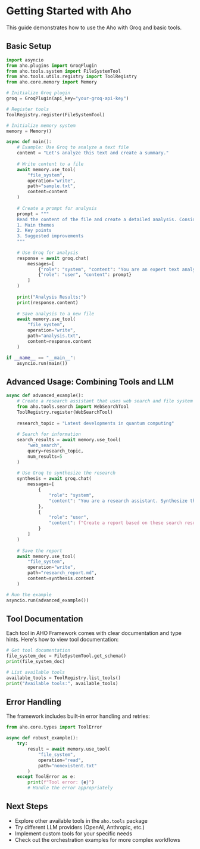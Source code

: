 # Getting Started with Aho

This guide demonstrates how to use the Aho with Groq and basic tools.

## Basic Setup

```python
import asyncio
from aho.plugins import GroqPlugin
from aho.tools.system import FileSystemTool
from aho.tools.utils.registry import ToolRegistry
from aho.core.memory import Memory

# Initialize Groq plugin
groq = GroqPlugin(api_key="your-groq-api-key")

# Register tools
ToolRegistry.register(FileSystemTool)

# Initialize memory system
memory = Memory()

async def main():
    # Example: Use Groq to analyze a text file
    content = "Let's analyze this text and create a summary."
    
    # Write content to a file
    await memory.use_tool(
        "file_system",
        operation="write",
        path="sample.txt",
        content=content
    )
    
    # Create a prompt for analysis
    prompt = """
    Read the content of the file and create a detailed analysis. Consider:
    1. Main themes
    2. Key points
    3. Suggested improvements
    """
    
    # Use Groq for analysis
    response = await groq.chat(
        messages=[
            {"role": "system", "content": "You are an expert text analyzer."},
            {"role": "user", "content": prompt}
        ]
    )
    
    print("Analysis Results:")
    print(response.content)
    
    # Save analysis to a new file
    await memory.use_tool(
        "file_system",
        operation="write",
        path="analysis.txt",
        content=response.content
    )

if __name__ == "__main__":
    asyncio.run(main())
```

## Advanced Usage: Combining Tools and LLM

```python
async def advanced_example():
    # Create a research assistant that uses web search and file system
    from aho.tools.search import WebSearchTool
    ToolRegistry.register(WebSearchTool)
    
    research_topic = "Latest developments in quantum computing"
    
    # Search for information
    search_results = await memory.use_tool(
        "web_search",
        query=research_topic,
        num_results=5
    )
    
    # Use Groq to synthesize the research
    synthesis = await groq.chat(
        messages=[
            {
                "role": "system",
                "content": "You are a research assistant. Synthesize the search results into a coherent report."
            },
            {
                "role": "user",
                "content": f"Create a report based on these search results:\n{search_results}"
            }
        ]
    )
    
    # Save the report
    await memory.use_tool(
        "file_system",
        operation="write",
        path="research_report.md",
        content=synthesis.content
    )

# Run the example
asyncio.run(advanced_example())
```

## Tool Documentation

Each tool in AHO Framework comes with clear documentation and type hints. Here's how to view tool documentation:

```python
# Get tool documentation
file_system_doc = FileSystemTool.get_schema()
print(file_system_doc)

# List available tools
available_tools = ToolRegistry.list_tools()
print("Available tools:", available_tools)
```

## Error Handling

The framework includes built-in error handling and retries:

```python
from aho.core.types import ToolError

async def robust_example():
    try:
        result = await memory.use_tool(
            "file_system",
            operation="read",
            path="nonexistent.txt"
        )
    except ToolError as e:
        print(f"Tool error: {e}")
        # Handle the error appropriately
```

## Next Steps

- Explore other available tools in the `aho.tools` package
- Try different LLM providers (OpenAI, Anthropic, etc.)
- Implement custom tools for your specific needs
- Check out the orchestration examples for more complex workflows
